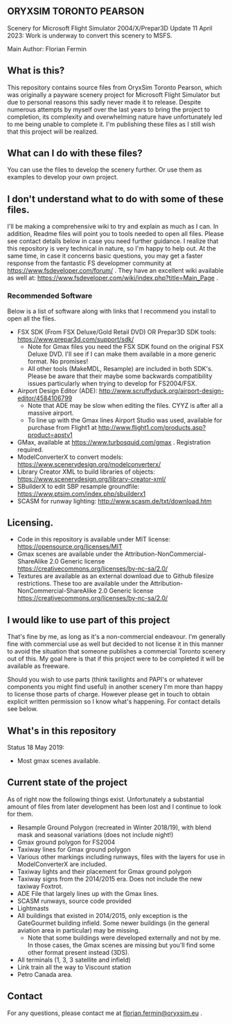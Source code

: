 ## ORYXSIM TORONTO PEARSON
Scenery for Microsoft Flight Simulator 2004/X/Prepar3D
Update 11 April 2023: Work is underway to convert this scenery to MSFS. 

Main Author: Florian Fermin

## What is this?
This repository contains source files from OryxSim Toronto Pearson, which was originally a payware scenery project for Microsoft Flight Simulator but due to personal reasons this sadly never made it to release. Despite numerous attempts by myself over the last years to bring the project to completion, its complexity and overwhelming nature have unfortunately led to me being unable to complete it. I'm publishing these files as I still wish that this project will be realized.

## What can I do with these files?
You can use the files to develop the scenery further. Or use them as examples to develop your own project.

## I don't understand what to do with some of these files.
I'll be making a comprehensive wiki to try and explain as much as I can. In addition, Readme files will point you to tools needed to open all files.
Please see contact details below in case you need further guidance. I realize that this repository is very technical in nature, so I'm happy to help out. At the same time, in case it concerns basic questions, you may get a faster response from the fantastic FS developmer community at https://www.fsdeveloper.com/forum/ . They have an excellent wiki available as well at: https://www.fsdeveloper.com/wiki/index.php?title=Main_Page .

### Recommended Software
Below is a list of software along with links that I recommend you install to open all the files.
* FSX SDK (From FSX Deluxe/Gold Retail DVD) OR Prepar3D SDK tools: https://www.prepar3d.com/support/sdk/
  * Note for Gmax files you need the FSX SDK found on the original FSX Deluxe DVD. I'll see if I can make them available in a more generic format. No promises!
  * All other tools (MakeMDL, Resample) are included in both SDK's. Please be aware that their maybe some backwards compatibility issues particularly when trying to develop for FS2004/FSX.
* Airport Design Editor (ADE): http://www.scruffyduck.org/airport-design-editor/4584106799
  * Note that ADE may be slow when editing the files. CYYZ is after all a massive airport.
  * To line up with the Gmax lines Airport Studio was used, available for purchase from Flight1 at http://www.flight1.com/products.asp?product=apstv1
* GMax, available at https://www.turbosquid.com/gmax . Registration required.
* ModelConverterX to convert models: https://www.scenerydesign.org/modelconverterx/
* Library Creator XML to build libraries of objects: https://www.scenerydesign.org/library-creator-xml/
* SBuilderX to edit SBP resample groundfile: https://www.ptsim.com/index.php/sbuilderx1
* SCASM for runway lighting:  http://www.scasm.de/txt/download.htm


## Licensing.
* Code in this repository is available under MIT license: https://opensource.org/licenses/MIT
* Gmax scenes are available under the Attribution-NonCommercial-ShareAlike 2.0 Generic license https://creativecommons.org/licenses/by-nc-sa/2.0/
* Textures are available as an external download due to Github filesize restrictions. These too are available under the Attribution-NonCommercial-ShareAlike 2.0 Generic license https://creativecommons.org/licenses/by-nc-sa/2.0/


## I would like to use part of this project
That's fine by me, as long as it's a non-commercial endeavour. I'm generally fine with commercial use as well but decided to not license it in this manner to avoid the situation that someone publishes a commercial Toronto scenery out of this. My goal here is that if this project were to be completed it will be available as freeware.

Should you wish to use parts (think taxilights and PAPI's or whatever components you might find useful) in another scenery I'm more than happy to license those parts of charge. However please get in touch to obtain explicit written permission so I know what's happening. For contact details see below.

## What's in this repository
Status 18 May 2019: 
* Most gmax scenes available. 

## Current state of the project
As of right now the following things exist. Unfortunately a substantial amount of files from later development has been lost and I continue to look for them.

* Resample Ground Polygon (recreated in Winter 2018/19), with blend mask and seasonal variations (does not include night!)
* Gmax ground polygon for FS2004
* Taxiway lines for Gmax ground polygon
* Various other markings including runways, files with the layers for use in ModelConverterX are included.
* Taxiway lights and their placement for Gmax ground polygon
* Taxiway signs from the 2014/2015 era. Does not include the new taxiway Foxtrot.
* ADE File that largely lines up with the Gmax lines.
* SCASM runways, source code provided
* Lightmasts
* All buildings that existed in 2014/2015, only exception is the GateGourmet building infield. Some newer buildings (in the general aviation area in particular) may be missing.
  * Note that some buildings were developed externally and not by me. In those cases, the Gmax scenes are missing but you'll find some other format present instead (3DS).
* All terminals (1, 3, 3 satellite and infield)
* Link train all the way to Viscount station
* Petro Canada area.

## Contact
For any questions, please contact me at florian.fermin@oryxsim.eu .
